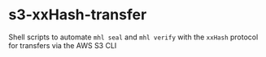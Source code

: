 # s3-xxHash-transfer
Shell scripts to automate `mhl seal` and `mhl verify` with the `xxHash` protocol for transfers via the AWS S3 CLI
